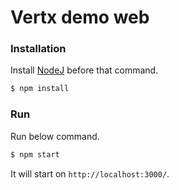 # Vertx demo web

### Installation
Install [NodeJ](https://nodejs.org/en/) before that command.
```sh
$ npm install
```
### Run
Run below command.
```sh
$ npm start
```
It will start on `http://localhost:3000/`.